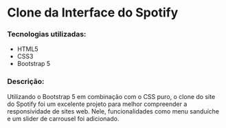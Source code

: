 # Clone da Interface do Spotify
### Tecnologias utilizadas:

 - HTML5
 - CSS3
 - Bootstrap 5

### Descrição:
Utilizando o Bootstrap 5 em combinação com o CSS puro, o clone do site do Spotify foi um excelente projeto para melhor compreender a responsividade de sites web. Nele, funcionalidades como menu sanduíche e um slider de carrousel foi adicionado.


